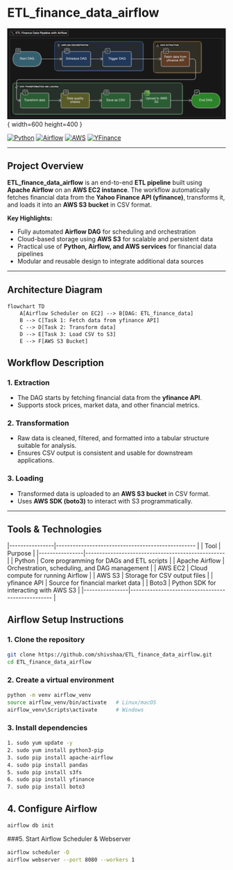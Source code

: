 # ETL_finance_data_airflow

![Diagram](diagram.png){ width=600 height=400 }

[![Python](https://img.shields.io/badge/Python-3.9-blue)](https://www.python.org/)
[![Airflow](https://img.shields.io/badge/Apache%20Airflow-2.7-orange)](https://airflow.apache.org/)
[![AWS](https://img.shields.io/badge/AWS-EC2%20%7C%20S3-yellow)](https://aws.amazon.com/)
[![YFinance](https://img.shields.io/badge/YFinance-API-green)](https://pypi.org/project/yfinance/)

---

## **Project Overview**

**ETL_finance_data_airflow** is an end-to-end **ETL pipeline** built using **Apache Airflow** on an **AWS EC2 instance**. The workflow automatically fetches financial data from the **Yahoo Finance API (yfinance)**, transforms it, and loads it into an **AWS S3 bucket** in CSV format.  

**Key Highlights:**

- Fully automated **Airflow DAG** for scheduling and orchestration  
- Cloud-based storage using **AWS S3** for scalable and persistent data  
- Practical use of **Python, Airflow, and AWS services** for financial data pipelines  
- Modular and reusable design to integrate additional data sources  

---

## **Architecture Diagram**

```mermaid
flowchart TD
    A[Airflow Scheduler on EC2] --> B[DAG: ETL_finance_data]
    B --> C[Task 1: Fetch data from yfinance API]
    C --> D[Task 2: Transform data]
    D --> E[Task 3: Load CSV to S3]
    E --> F[AWS S3 Bucket]
```
## Workflow Description

### 1. Extraction
- The DAG starts by fetching financial data from the **yfinance API**.  
- Supports stock prices, market data, and other financial metrics.

### 2. Transformation
- Raw data is cleaned, filtered, and formatted into a tabular structure suitable for analysis.  
- Ensures CSV output is consistent and usable for downstream applications.

### 3. Loading
- Transformed data is uploaded to an **AWS S3 bucket** in CSV format.  
- Uses **AWS SDK (boto3)** to interact with S3 programmatically.

---

## Tools & Technologies
|----------------|-------------------------------------------------- |
| Tool           | Purpose                                           |
|----------------|-------------------------------------------------- |
| Python         | Core programming for DAGs and ETL scripts         |
| Apache Airflow | Orchestration, scheduling, and DAG management     |
| AWS EC2        | Cloud compute for running Airflow                 |
| AWS S3         | Storage for CSV output files                      |
| yfinance API   | Source for financial market data                  |
| Boto3          | Python SDK for interacting with AWS S3            |
|----------------|-------------------------------------------------- |
## Airflow Setup Instructions

### 1. Clone the repository

```bash
git clone https://github.com/shivshaa/ETL_finance_data_airflow.git
cd ETL_finance_data_airflow
```

### 2. Create a virtual environment
```bash
python -m venv airflow_venv
source airflow_venv/bin/activate   # Linux/macOS
airflow_venv\Scripts\activate      # Windows
```

### 3. Install dependencies
```bash
1. sudo yum update -y
2. sudo yum install python3-pip
3. sudo pip install apache-airflow
4. sudo pip install pandas
5. sudo pip install s3fs
6. sudo pip install yfinance
7. sudo pip install boto3
```

## 4. Configure Airflow
```bash
airflow db init
```

###5. Start Airflow Scheduler & Webserver
```bash
airflow scheduler -D
airflow webserver --port 8080 --workers 1
```

